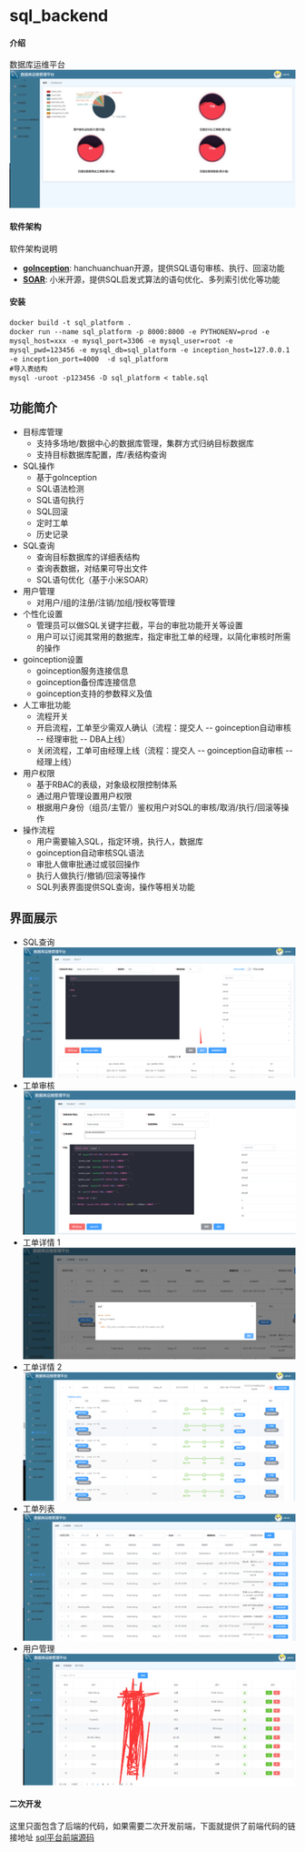# sql_backend

#### 介绍
数据库运维平台
![Alt text](1.png)
#### 软件架构
软件架构说明
- **[goInception](https://github.com/hanchuanchuan/goInception)**: hanchuanchuan开源，提供SQL语句审核、执行、回滚功能  
- **[SOAR](https://github.com/XiaoMi/soar)**: 小米开源，提供SQL启发式算法的语句优化、多列索引优化等功能
#### 安装
```
docker build -t sql_platform .
docker run --name sql_platform -p 8000:8000 -e PYTHONENV=prod -e mysql_host=xxx -e mysql_port=3306 -e mysql_user=root -e mysql_pwd=123456 -e mysql_db=sql_platform -e inception_host=127.0.0.1 -e inception_port=4000  -d sql_platform
#导入表结构
mysql -uroot -p123456 -D sql_platform < table.sql
```
## 功能简介

- 目标库管理
    - 支持多场地/数据中心的数据库管理，集群方式归纳目标数据库
    - 支持目标数据库配置，库/表结构查询
- SQL操作
    - 基于goInception
    - SQL语法检测
    - SQL语句执行
    - SQL回滚
    - 定时工单
    - 历史记录
- SQL查询
    - 查询目标数据库的详细表结构
    - 查询表数据，对结果可导出文件
    - SQL语句优化（基于小米SOAR）
- 用户管理
    - 对用户/组的注册/注销/加组/授权等管理
- 个性化设置
    - 管理员可以做SQL关键字拦截，平台的审批功能开关等设置
    - 用户可以订阅其常用的数据库，指定审批工单的经理，以简化审核时所需的操作
- goinception设置
    - goinception服务连接信息
    - goinception备份库连接信息
    - goinception支持的参数释义及值
- 人工审批功能
    - 流程开关
    - 开启流程，工单至少需双人确认（流程：提交人 -- goinception自动审核 -- 经理审批 -- DBA上线）
    - 关闭流程，工单可由经理上线（流程：提交人 -- goinception自动审核 -- 经理上线）
- 用户权限
    - 基于RBAC的表级，对象级权限控制体系
    - 通过用户管理设置用户权限
    - 根据用户身份（组员/主管/）鉴权用户对SQL的审核/取消/执行/回滚等操作
- 操作流程
    - 用户需要输入SQL，指定环境，执行人，数据库
    - goinception自动审核SQL语法
    - 审批人做审批通过或驳回操作
    - 执行人做执行/撤销/回滚等操作
    - SQL列表界面提供SQL查询，操作等相关功能

## 界面展示


- SQL查询
![Alt text](2.png)
- 工单审核
![Alt text](3.png)
- 工单详情 1
![Alt text](4.png)
- 工单详情 2
![Alt text](5.png)
- 工单列表
![Alt text](6.png)
- 用户管理
![Alt text](7.png)

#### 二次开发
这里只面包含了后端的代码，如果需要二次开发前端，下面就提供了前端代码的链接地址 
[sql平台前端源码](https://github.com/XiaoMi/soar)